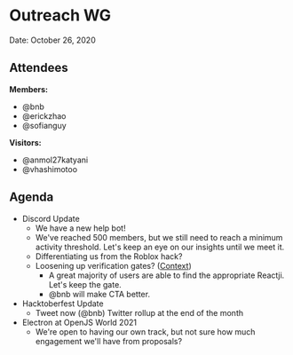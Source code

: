 # Outreach WG

Date: October 26, 2020

## Attendees

**Members:**
* @bnb
* @erickzhao
* @sofianguy

**Visitors:**
* @anmol27katyani
* @vhashimotoo 

## Agenda

- Discord Update
  - We have a new help bot!
  - We've reached 500 members, but we still need to reach a minimum activity threshold. Let's keep an eye
  on our insights until we meet it.
  - Differentiating us from the Roblox hack?
  - Loosening up verification gates? ([Context](https://twitter.com/jna_sh/status/1316017725152522242))
    - A great majority of users are able to find the appropriate Reactji. Let's keep the gate.
    - @bnb will make CTA better.
- Hacktoberfest Update
  - Tweet now (@bnb)
Twitter rollup at the end of the month
- Electron at OpenJS World 2021
  - We're open to having our own track, but not sure how much engagement we'll have from proposals?
